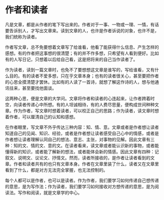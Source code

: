 # 作者和读者

凡是文章，都是从作者的笔下写出来的。作者对于一事、一物或一理、一情，有话要告诉别人，才写出文章来。读到文章的人，也许是作者诉说的对象，也许不是，我们统称为读者。

作者写文章，总不免要想着文章写了给谁看，他看了能获得什么信息、产生怎样的感想。有的作者把这事想的很清楚；有的并不作多想，只希望有人看到便好。比如有的人写日记，只想着以后给自己看，这是把将来的自己当作读者了。

作为读者，读到一篇文章时，也免不了要想想这文章是谁写的，写给谁看，又有什么目的。有的读者不爱多想，只在乎文章本身；也有的读者很关心，甚至要把作者的心思全摸清楚才罢休。比如有的人读了一首诗，就想了解这作诗的人，想与他通讯往来，甚至要找他面谈。

这两种心思，便是文章的大学问。文章将作者和读者的心连起来，让作者跨着时空，向读者传递心中所想。有的人坦诚相待，有的人费尽思量，便构成世间种种文章。作为作者，写文章时想着读者，可以校正自己的思路；作为读者，读文章时想着作者，可以厘清自己的认知和感想。

在作者眼里，写文章不外乎传达三种内容：知、情、意。文章或者是作者想让读者知道自己的见闻、知识、经验，或者是作者想让读者感受自己心中的情感，或者是作者想让读者理解认同自己的想法、意志、主张，对事物的见解。因此文章有三种：知的文、情的文、意的文。在读者看来，读文章或者能认识新的事物，或者能懂得新的知识，或者能了解新的想法，或者能体会新的情感。因此文章有四种：记叙文、说明文、议论文、抒情文。然而，读者所接收的，是作者让读者看到的文章。作者和读者共有的也只有文章本身。作者在文章里装了什么，读者又在文章里看到了什么，都是对方无法完全掌握，也无法控制的。

每个人都可以是作者，也可以是读者。作为作者，我们要学习如何传递自己想传递的意思，是为写作法；作为读者，我们要学习如何接收对方想传递的意思，是为阅读法。写作和阅读，就是文章学的中心。
